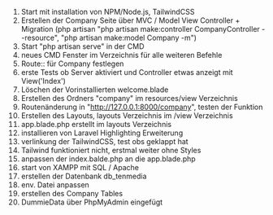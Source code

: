 1. Start mit installation von NPM/Node.js, TailwindCSS
2. Erstellen der Company Seite über MVC / Model View Controller + Migration (php artisan "php artisan make:controller CompanyController --resource", "php artisan make:model Company -m")
3. Start "php artisan serve" in der CMD
4. neues CMD Fenster im Verzeichnis für alle weiteren Befehle
5. Route:: für Company festlegen 
6. erste Tests ob Server aktiviert und Controller etwas anzeigt mit View('Index')
7. Löschen der Vorinstallierten welcome.blade
8. Erstellen des Ordners "company" im resources/view Verzeichnis
9. Routenänderung in "http://127.0.0.1:8000/company", testen der Funktion
10. Erstellen des Layouts, layouts Verzeichnis im /view Verzeichnis
11. app.blade.php erstellt im layouts Verzeichnis
12. installieren von Laravel Highlighting Erweiterung
13. verlinkung der TailwindCSS, test obs geklappt hat
14. Tailwind funktioniert nicht,  erstmal weiter ohne Styles
15. anpassen der index.balde.php an die app.blade.php
16. start von XAMPP mit SQL / Apache
17. erstellen der Datenbank db_tenmedia
18. env. Datei anpassen
19. erstellen des Company Tables
20. DummieData über PhpMyAdmin eingefügt
